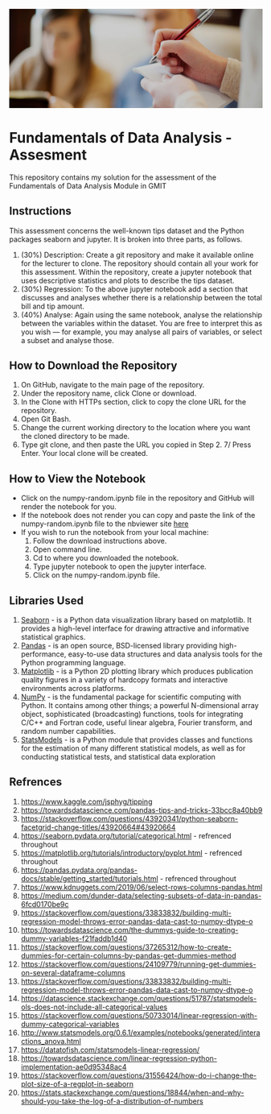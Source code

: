 ![banner](/img/banner.png)
# Fundamentals of Data Analysis - Assesment
This repository contains my solution for the assessment of the Fundamentals of Data Analysis Module in GMIT

## Instructions
This assessment concerns the well-known tips dataset and the Python packages seaborn and jupyter. It is broken into three parts, as follows.
1. (30%) Description: Create a git repository and make it available online for the lecturer to clone. The repository should contain all your work for this assessment. Within the repository, create a jupyter notebook that uses descriptive statistics and plots to describe the tips dataset.
2. (30%) Regression: To the above jupyter notebook add a section that discusses and analyses whether there is a relationship between the total bill and tip amount.
3. (40%) Analyse: Again using the same notebook, analyse the relationship between the variables within the dataset. You are free to interpret this as you wish — for example, you may analyse all pairs of variables, or select a subset and analyse those.

## How to Download the Repository
1. On GitHub, navigate to the main page of the repository.
2. Under the repository name, click Clone or download.
3. In the Clone with HTTPs section, click to copy the clone URL for the repository.
4. Open Git Bash.
5. Change the current working directory to the location where you want the cloned directory to be made.
6. Type git clone, and then paste the URL you copied in Step 2. 7/ Press Enter. Your local clone will be created.

## How to View the Notebook
- Click on the numpy-random.ipynb file in the repository and GitHub will render the notebook for you.
- If the notebook does not render you can copy and paste the link of the numpy-random.ipynb file to the nbviewer site [here](https://nbviewer.jupyter.org/)
- If you wish to run the notebook from your local machine:
	1. Follow the download instructions above.
	2. Open command line.
	3. Cd to where you downloaded the notebook.
	4. Type jupyter notebook to open the jupyter interface.
	5. Click on the numpy-random.ipynb file.

## Libraries Used 
1. [Seaborn](https://seaborn.pydata.org/) - is a Python data visualization library based on matplotlib. It provides a high-level interface for drawing attractive and informative statistical graphics.
2. [Pandas](https://pandas.pydata.org/) - is an open source, BSD-licensed library providing high-performance, easy-to-use data structures and data analysis tools for the Python programming language.
3. [Matplotlib](https://matplotlib.org/) - is a Python 2D plotting library which produces publication quality figures in a variety of hardcopy formats and interactive environments across platforms.
4. [NumPy](https://www.numpy.org/) - is the fundamental package for scientific computing with Python. It contains among other things; a powerful N-dimensional array object, sophisticated (broadcasting) functions, tools for integrating C/C++ and Fortran code, useful linear algebra, Fourier transform, and random number capabilities.
5. [StatsModels](https://www.statsmodels.org/stable/index.html) - is a Python module that provides classes and functions for the estimation of many different statistical models, as well as for conducting statistical tests, and statistical data exploration

## Refrences
1. https://www.kaggle.com/jsphyg/tipping
2. https://towardsdatascience.com/pandas-tips-and-tricks-33bcc8a40bb9
3. https://stackoverflow.com/questions/43920341/python-seaborn-facetgrid-change-titles/43920664#43920664
4. https://seaborn.pydata.org/tutorial/categorical.html - refrenced throughout
5. https://matplotlib.org/tutorials/introductory/pyplot.html - refrenced throughout
6. https://pandas.pydata.org/pandas-docs/stable/getting_started/tutorials.html - refrenced throughout
7. https://www.kdnuggets.com/2019/06/select-rows-columns-pandas.html
8. https://medium.com/dunder-data/selecting-subsets-of-data-in-pandas-6fcd0170be9c
9. https://stackoverflow.com/questions/33833832/building-multi-regression-model-throws-error-pandas-data-cast-to-numpy-dtype-o
10. https://towardsdatascience.com/the-dummys-guide-to-creating-dummy-variables-f21faddb1d40
11. https://stackoverflow.com/questions/37265312/how-to-create-dummies-for-certain-columns-by-pandas-get-dummies-method
12. https://stackoverflow.com/questions/24109779/running-get-dummies-on-several-dataframe-columns
13. https://stackoverflow.com/questions/33833832/building-multi-regression-model-throws-error-pandas-data-cast-to-numpy-dtype-o
14. https://datascience.stackexchange.com/questions/51787/statsmodels-ols-does-not-include-all-categorical-values
15. https://stackoverflow.com/questions/50733014/linear-regression-with-dummy-categorical-variables
16. http://www.statsmodels.org/0.6.1/examples/notebooks/generated/interactions_anova.html
17. https://datatofish.com/statsmodels-linear-regression/
18. https://towardsdatascience.com/linear-regression-python-implementation-ae0d95348ac4
19. https://stackoverflow.com/questions/31556424/how-do-i-change-the-plot-size-of-a-regplot-in-seaborn
20. https://stats.stackexchange.com/questions/18844/when-and-why-should-you-take-the-log-of-a-distribution-of-numbers